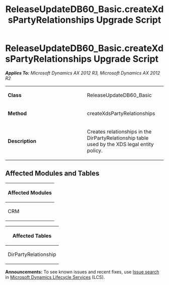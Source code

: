 ﻿---
title: ReleaseUpdateDB60_Basic.createXdsPartyRelationships Upgrade Script
TOCTitle: ReleaseUpdateDB60_Basic.createXdsPartyRelationships Upgrade Script
ms:assetid: 82c0223d-3e88-8a8a-6f5b-dbd4ea3c3921
ms:mtpsurl: https://msdn.microsoft.com/en-us/library/JJ685952(v=AX.60)
ms:contentKeyID: 49709405
ms.date: 05/18/2015
mtps_version: v=AX.60
---

# ReleaseUpdateDB60\_Basic.createXdsPartyRelationships Upgrade Script 


_**Applies To:** Microsoft Dynamics AX 2012 R3, Microsoft Dynamics AX 2012 R2_

<table>
<colgroup>
<col style="width: 50%" />
<col style="width: 50%" />
</colgroup>
<tbody>
<tr class="odd">
<td><p><strong>Class</strong></p></td>
<td><p>ReleaseUpdateDB60_Basic</p></td>
</tr>
<tr class="even">
<td><p><strong>Method</strong></p></td>
<td><p>createXdsPartyRelationships</p></td>
</tr>
<tr class="odd">
<td><p><strong>Description</strong></p></td>
<td><p>Creates relationships in the DirPartyRelationship table used by the XDS legal entity policy.</p></td>
</tr>
</tbody>
</table>


## Affected Modules and Tables

<table>
<colgroup>
<col style="width: 100%" />
</colgroup>
<thead>
<tr class="header">
<th><p>Affected Modules</p></th>
</tr>
</thead>
<tbody>
<tr class="odd">
<td><p>CRM</p></td>
</tr>
</tbody>
</table>


<table>
<colgroup>
<col style="width: 100%" />
</colgroup>
<thead>
<tr class="header">
<th><p>Affected Tables</p></th>
</tr>
</thead>
<tbody>
<tr class="odd">
<td><p>DirPartyRelationship</p></td>
</tr>
</tbody>
</table>

  
**Announcements:** To see known issues and recent fixes, use [Issue search](http://go.microsoft.com/fwlink/?linkid=389258) in [Microsoft Dynamics Lifecycle Services](http://go.microsoft.com/fwlink/?linkid=306505) (LCS).

